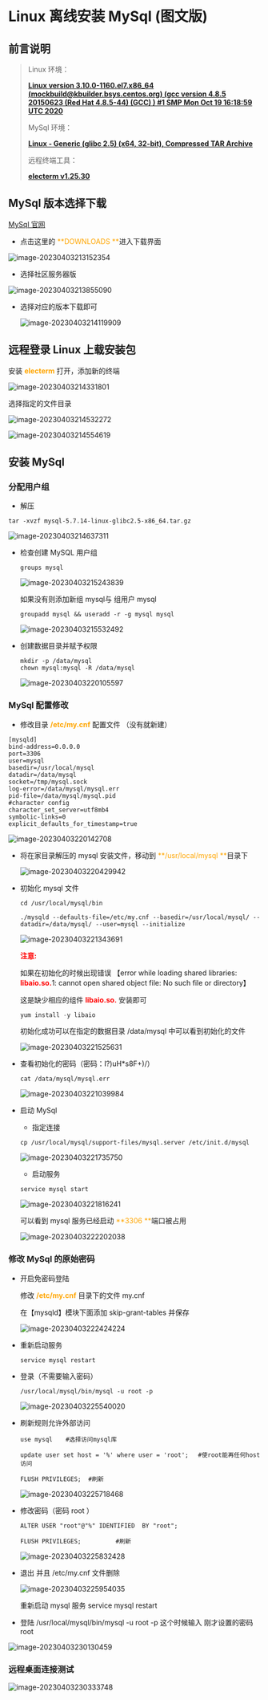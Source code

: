 # Linux 离线安装 MySql (图文版)

## 前言说明

> Linux 环境：
>
> [**Linux version 3.10.0-1160.el7.x86_64 (mockbuild@kbuilder.bsys.centos.org) (gcc version 4.8.5 20150623 (Red Hat 4.8.5-44) (GCC) ) #1 SMP Mon Oct 19 16:18:59 UTC 2020**](http://isoredirect.centos.org/centos/7/isos/x86_64/)
>
> MySql 环境：
>
> [**Linux - Generic (glibc 2.5) (x64, 32-bit), Compressed TAR Archive**](https://downloads.mysql.com/archives/community/)
>
> 远程终端工具：
>
> [**electerm  v1.25.30**](https://github.com/electerm/electerm/releases)

## MySql 版本选择下载

[ MySql 官网 ](https://dev.mysql.com/)

- 点击这里的 <font color='orange'>**DOWNLOADS **</font>进入下载界面

![image-20230403213152354](https://peggy-note.oss-cn-hangzhou.aliyuncs.com/images/image-20230403213152354.png)

-  选择社区服务器版

  ![image-20230403213855090](https://peggy-note.oss-cn-hangzhou.aliyuncs.com/images/image-20230403213855090.png)

- 选择对应的版本下载即可

  ![image-20230403214119909](https://peggy-note.oss-cn-hangzhou.aliyuncs.com/images/image-20230403214119909.png)

## 远程登录 Linux 上载安装包

安装 <font color='orange'>**electerm**</font> 打开，添加新的终端

![image-20230403214331801](https://peggy-note.oss-cn-hangzhou.aliyuncs.com/images/image-20230403214331801.png)

选择指定的文件目录

![image-20230403214532272](https://peggy-note.oss-cn-hangzhou.aliyuncs.com/images/image-20230403214532272.png)

![image-20230403214554619](https://peggy-note.oss-cn-hangzhou.aliyuncs.com/images/image-20230403214554619.png)

## 安装 MySql

### 分配用户组

-  解压 

  ~~~ 
  tar -xvzf mysql-5.7.14-linux-glibc2.5-x86_64.tar.gz 
  ~~~

![image-20230403214637311](https://peggy-note.oss-cn-hangzhou.aliyuncs.com/images/image-20230403214637311.png)

- 检查创建 MySQL 用户组

  ~~~ 
  groups mysql 
  ~~~

  ![image-20230403215243839](https://peggy-note.oss-cn-hangzhou.aliyuncs.com/images/image-20230403215243839-16805300548191.png)

  

  如果没有则添加新组 mysql与 组用户 mysql

  ~~~ 
  groupadd mysql && useradd -r -g mysql mysql
  ~~~

  ![image-20230403215532492](https://peggy-note.oss-cn-hangzhou.aliyuncs.com/images/image-20230403215532492.png)

- 创建数据目录并赋予权限

  ~~~
  mkdir -p /data/mysql
  chown mysql:mysql -R /data/mysql
  ~~~

  ![image-20230403220105597](https://peggy-note.oss-cn-hangzhou.aliyuncs.com/images/image-20230403220105597.png)

### MySql 配置修改

- 修改目录 <font color='orange'>**/etc/my.cnf**</font> 配置文件 （没有就新建）

~~~ 
[mysqld]
bind-address=0.0.0.0
port=3306
user=mysql
basedir=/usr/local/mysql
datadir=/data/mysql
socket=/tmp/mysql.sock
log-error=/data/mysql/mysql.err
pid-file=/data/mysql/mysql.pid
#character config
character_set_server=utf8mb4
symbolic-links=0
explicit_defaults_for_timestamp=true
~~~

![image-20230403220142708](https://peggy-note.oss-cn-hangzhou.aliyuncs.com/images/image-20230403220142708.png)

- 将在家目录解压的 mysql 安装文件，移动到 <font color='orange'>**/usr/local/mysql **</font>目录下

  ![image-20230403220429942](https://peggy-note.oss-cn-hangzhou.aliyuncs.com/images/image-20230403220429942.png)

- 初始化 mysql 文件

  ~~~
  cd /usr/local/mysql/bin
  ~~~

  ~~~
  ./mysqld --defaults-file=/etc/my.cnf --basedir=/usr/local/mysql/ --datadir=/data/mysql/ --user=mysql --initialize
  ~~~

  ![image-20230403221343691](https://peggy-note.oss-cn-hangzhou.aliyuncs.com/images/image-20230403221343691.png)

  <font color='red'>**注意:**</font>

  如果在初始化的时候出现错误 【error while loading shared libraries: <font color='red'>**libaio.so.**</font>1: cannot open shared object file: No such file or directory】

  这是缺少相应的组件 <font color='red'>**libaio.so.**</font> 安装即可

  ~~~ java
  yum install -y libaio
  ~~~

  初始化成功可以在指定的数据目录 /data/mysql 中可以看到初始化的文件

  ![image-20230403221525631](https://peggy-note.oss-cn-hangzhou.aliyuncs.com/images/image-20230403221525631.png)

- 查看初始化的密码（密码：I?)uH*s8F+)/）

  ~~~ 
  cat /data/mysql/mysql.err
  ~~~

  ![image-20230403221039984](https://peggy-note.oss-cn-hangzhou.aliyuncs.com/images/image-20230403221039984.png)

- 启动 MySql

  - 指定连接

  ~~~ 
  cp /usr/local/mysql/support-files/mysql.server /etc/init.d/mysql
  ~~~

  ![image-20230403221735750](https://peggy-note.oss-cn-hangzhou.aliyuncs.com/images/image-20230403221735750.png)

  - 启动服务

  ~~~ 
  service mysql start
  ~~~

  ![image-20230403221816241](https://peggy-note.oss-cn-hangzhou.aliyuncs.com/images/image-20230403221816241.png)

  可以看到 mysql 服务已经启动 <font color='orange'>**3306 **</font>端口被占用

  ![image-20230403222202038](https://peggy-note.oss-cn-hangzhou.aliyuncs.com/images/image-20230403222202038.png)

### 修改 MySql 的原始密码

- 开启免密码登陆 

  修改 <font color='orange'>**/etc/my.cnf**</font> 目录下的文件 my.cnf

  在【mysqld】模块下面添加 skip-grant-tables 并保存

  ![image-20230403222424224](https://peggy-note.oss-cn-hangzhou.aliyuncs.com/images/image-20230403222424224.png)

- 重新启动服务

  ~~~
  service mysql restart
  ~~~

- 登录（不需要输入密码）

  ~~~ 
  /usr/local/mysql/bin/mysql -u root -p
  ~~~

  ![image-20230403225540020](https://peggy-note.oss-cn-hangzhou.aliyuncs.com/images/image-20230403225540020.png)

- 刷新规则允许外部访问

  ~~~ 
  use mysql 　 #选择访问mysql库
  ~~~

  ~~~ 
  update user set host = '%' where user = 'root'; 　#使root能再任何host访问
  ~~~

  ~~~ 
  FLUSH PRIVILEGES;  #刷新 
  ~~~

  ![image-20230403225718468](https://peggy-note.oss-cn-hangzhou.aliyuncs.com/images/image-20230403225718468.png)

- 修改密码（密码 root ）

  ~~~
  ALTER USER "root"@"%" IDENTIFIED  BY "root";
  ~~~

  ~~~
  FLUSH PRIVILEGES; 　　 　　 #刷新 
  ~~~

  ![image-20230403225832428](https://peggy-note.oss-cn-hangzhou.aliyuncs.com/images/image-20230403225832428.png)

- 退出 并且 /etc/my.cnf 文件删除

  ![image-20230403225954035](https://peggy-note.oss-cn-hangzhou.aliyuncs.com/images/image-20230403225954035.png)

  重新启动 mysql 服务 service mysql restart

-  登陆  /usr/local/mysql/bin/mysql -u root -p  这个时候输入 刚才设置的密码 root 

![image-20230403230130459](https://peggy-note.oss-cn-hangzhou.aliyuncs.com/images/image-20230403230130459.png)

### 远程桌面连接测试

![image-20230403230333748](https://peggy-note.oss-cn-hangzhou.aliyuncs.com/images/image-20230403230333748.png)